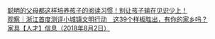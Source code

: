   
[聪明的父母都这样培养孩子的阅读习惯！别让孩子输在见识少上！](http://www.dianyue.me/archives/734/7fd6r1fl1n8crzz6/)  
[观察｜浙江首度测评小城镇文明行动　这39个样板胜出，有你的家乡吗？](http://www.dianyue.me/archives/169/eiw0pkmqdv3xy6bk/)  
[家具【人才】信息（2018年8月2日）](http://www.dianyue.me/archives/120/buez3518pr0dxakd/)